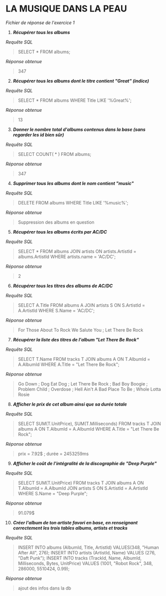 # LA MUSIQUE DANS LA PEAU

*Fichier de réponse de l'exercice 1*


1. ***Récupérer tous les albums***

*Requête SQL*
> SELECT * FROM albums;

*Réponse obtenue*
> 347


2. ***Récupérer tous les albums dont le titre contient "Great" (indice)***

*Requête SQL*
> SELECT * FROM albums WHERE Title LIKE '%Great%';

*Réponse obtenue*
> 13



3. ***Donner le nombre total d'albums contenus dans la base (sans regarder les id bien sûr)***

*Requête SQL*
> SELECT COUNT( * ) FROM albums;

*Réponse obtenue*
> 347



4. ***Supprimer tous les albums dont le nom contient "music"***

*Requête SQL*
> DELETE FROM albums WHERE Title LIKE '%music%';

*Réponse obtenue*
> Suppression des albums en question




5. ***Récupérer tous les albums écrits par AC/DC***

*Requête SQL*
> SELECT * FROM albums JOIN artists ON artists.ArtistId = albums.ArtistId WHERE artists.name = 'AC/DC';

*Réponse obtenue*
> 2



6. ***Récupérer tous les titres des albums de AC/DC***

*Requête SQL*
> SELECT A.Title FROM albums A JOIN artists S ON S.ArtistId = A.ArtistId WHERE S.Name = 'AC/DC';  

*Réponse obtenue*
> For Those About To Rock We Salute You ; Let There Be Rock



7. ***Récupérer la liste des titres de l'album "Let There Be Rock"***

*Requête SQL*
> SELECT T.Name FROM tracks T JOIN albums A ON T.AlbumId = A.AlbumId WHERE A.Title = "Let There Be Rock"; 


*Réponse obtenue*
> Go Down ; Dog Eat Dog ; Let There Be Rock ; Bad Boy Boogie ; Problem Child ; Overdose ; Hell Ain't A Bad Place To Be ; Whole Lotta Rosie



8. ***Afficher le prix de cet album ainsi que sa durée totale***

*Requête SQL*
> SELECT SUM(T.UnitPrice), SUM(T.Milliseconds) FROM tracks T JOIN albums A ON T.AlbumId = A.AlbumId WHERE A.Title = "Let There Be Rock";

*Réponse obtenue*
> prix = 7.92$ ; durée = 2453259ms



9. ***Afficher le coût de l'intégralité de la discographie de "Deep Purple"***

*Requête SQL*
> SELECT SUM(T.UnitPrice) FROM tracks T JOIN albums A ON T.AlbumId = A.AlbumId JOIN artists S ON S.ArtistId = A.ArtistId WHERE S.Name = "Deep Purple"; 

*Réponse obtenue*
> 91.079$



10. ***Créer l'album de ton artiste favori en base, en renseignant correctement les trois tables albums, artists et tracks***

*Requête SQL*
> INSERT INTO albums (AlbumId, Title, ArtistId)
> VALUES(348, "Human After All", 276);
> INSERT INTO artists (ArtistId, Name)
> VALUES (276, "Daft Punk");
> INSERT INTO tracks (TrackId, Name, AlbumId, Milliseconds, Bytes, UnitPrice)
> VALUES (1001, "Robot Rock", 348, 286000, 5510424, 0.99);


*Réponse obtenue*
> ajout des infos dans la db


